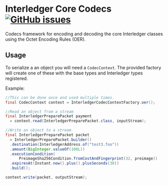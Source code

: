 # Interledger Core Codecs [![GitHub issues](https://img.shields.io/github/issues-raw/hyperledger/quilt/ilp-core-codecs.svg)](https://github.com/hyperledger/quilt/issues?q=is%3Aissue+is%3Aopen+label%3Ailp-core-codecs)

Codecs framework for encoding and decoding the core Interledger classes using the Octet Encoding Rules (OER).

## Usage

To serialize a an object you will need a `CodecContext`. The provided factory will create one of these with the base types and Interledger types registered.

Example:

```java
//This can be done once and used multiple times.
final CodecContext context = InterledgerCodecContextFactory.oer();

//Read an object from a stream
final InterledgerPreparePacket payment 
  = context.read(InterledgerPreparePacket.class, inputStream);

//Write an object to a stream
final InterledgerPreparePacket packet 
  = InterledgerPreparePacket.builder()
  .destination(InterledgerAddress.of("test3.foo"))
  .amount(BigInteger.valueOf(100L))
  .executionCondition(
      PreimageSha256Condition.fromCostAndFingerprint(32, preimage))
  .expiresAt(Instant.now().plus().plusSeconds(30))
  .build();

context.write(packet, outputStream);
```
